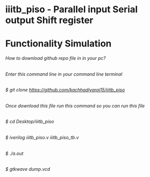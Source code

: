# iiitb_piso - Parallel input Serial output Shift register
# Functionality Simulation 

###### How to download github repo file in in your pc?
###### Enter this command line in your command line terminal 
###### $ git clone https://github.com/kachhadiyaraj15/iiitb_piso
###### Once download this file run this command so you can run this file
###### $ cd Desktop/iiitb_piso
###### $ iverilog iiitb_piso.v iiitb_piso_tb.v
###### $ ./a.out
###### $ gtkwave dump.vcd
